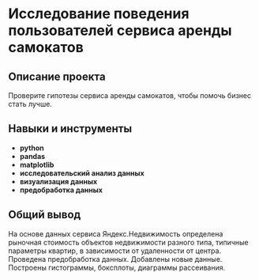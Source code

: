 # Исследование поведения пользователей сервиса аренды самокатов


## Описание проекта

Проверите гипотезы сервиса аренды самокатов, чтобы помочь бизнес стать лучше.


## Навыки и инструменты

- **python**
- **pandas**
- **matplotlib**
- **исследовательский анализ данных**
- **визуализация данных**
- **предобработка данных**


## 

## Общий вывод

На основе данных сервиса Яндекс.Недвижимость определена рыночная стоимость объектов недвижимости разного типа, типичные параметры квартир, в зависимости от удаленности от центра. Проведена предобработка данных. Добавлены новые данные. Построены гистограммы, боксплоты, диаграммы рассеивания.
